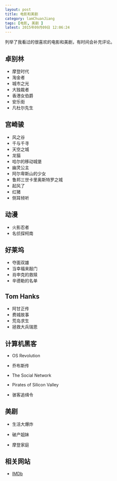 ```yaml
---
layout: post
title: 电影和美剧
category: lamChuanJiang
tags: [电影, 美剧 ]
latest: 2015年09月09日 12:06:24
---
```


列举了我看过的很喜欢的电影和美剧，有时间会补充评论。

卓别林
-

+ 摩登时代
+ 淘金者
+ 城市之光
+ 大独裁者
+ 香港女伯爵
+ 安乐街
+ 凡杜尔先生

宫崎骏
-

+ 风之谷
+ 千与千寻
+ 天空之城
+ 龙猫
+ 哈尔的移动城堡
+ 幽灵公主
+ 阿尔卑斯山的少女
+ 鲁邦三世卡里奥斯特罗之城
+ 起风了
+ 红猪
+ 侧耳倾听

动漫
-

+ 火影忍者
+ 名侦探柯南

好莱坞
-

+ 夺面双雄
+ 当幸福来敲门
+ 肖申克的救赎
+ 辛德勒的名单

Tom Hanks
-

+ 阿甘正传
+ 费城故事
+ 荒岛求生
+ 拯救大兵瑞恩

计算机黑客
-

+ OS Revolution

+ 乔布斯传

+ The Social Network

+ Pirates of Silicon Valley

+ 骇客追缉令

美剧
-

- 生活大爆炸

- 破产姐妹

- 摩登家庭

相关网站
-

- [IMDb](http://www.imdb.com/)